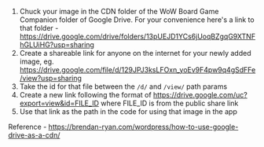 
1. Chuck your image in the CDN folder of the WoW Board Game Companion folder of Google Drive. For your convenience here's a link to that folder - https://drive.google.com/drive/folders/13pUEJD1YCs6jUoqBZgqG9XTNFhGLUiHG?usp=sharing
2. Create a shareable link for anyone on the internet for your newly added image, eg. https://drive.google.com/file/d/129JPJ3ksLFOxn_yoEv9F4pw9q4gSdFFe/view?usp=sharing
3. Take the id for that file between the `/d/` and `/view/` path params
4. Create a new link following the format of https://drive.google.com/uc?export=view&id=FILE_ID where FILE_ID is from the public share link
5. Use that link as the path in the code for using that image in the app

Reference - https://brendan-ryan.com/wordpress/how-to-use-google-drive-as-a-cdn/